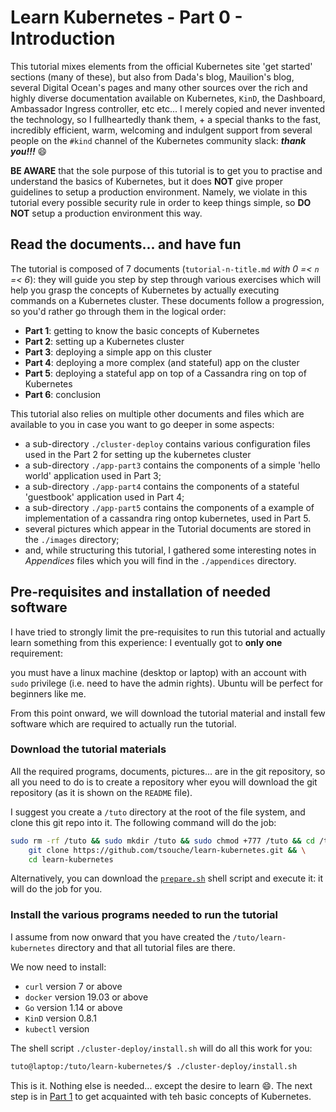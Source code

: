 # Learn Kubernetes - Part 0 - Introduction


This tutorial mixes elements from the official Kubernetes site 'get started' sections (many of these), but also from Dada's blog, Mauilion's blog, several Digital Ocean's pages and many other sources over the rich and highly diverse documentation available on Kubernetes, `KinD`, the Dashboard, Ambassador Ingress controller, etc etc... I merely copied and never invented the technology, so I fullheartedly thank them, + a special thanks to the fast, incredibly efficient, warm, welcoming and indulgent support from several people on the `#kind` channel of the Kubernetes community slack: ***thank you!!!*** :smile:


**BE AWARE** that the sole purpose of this tutorial is to get you to practise and understand the basics of Kubernetes, but it does **NOT** give proper guidelines to setup a production environment. Namely, we violate in this tutorial every possible security rule in order to keep things simple, so **DO NOT** setup a production environment this way.


## Read the documents... and have fun

The tutorial is composed of 7 documents (`tutorial-n-title.md` *with 0 =< `n` =< 6*): they will guide you step by step through various exercises which will help you grasp the concepts of Kubernetes by actually executing commands on a Kubernetes cluster. These documents follow a progression, so you'd rather go through them in the logical order:

* **Part 1**: getting to know the basic concepts of Kubernetes
* **Part 2**: setting up a Kubernetes cluster
* **Part 3**: deploying a simple app on this cluster
* **Part 4**: deploying a more complex (and stateful) app on the cluster
* **Part 5**: deploying a stateful app on top of a Cassandra ring on top of Kubernetes
* **Part 6**: conclusion

This tutorial also relies on multiple other documents and files which are available to you in case you want to go deeper in some aspects:

* a sub-directory `./cluster-deploy` contains various configuration files used in the Part 2 for setting up the kubernetes cluster
* a sub-directory `./app-part3` contains the components of a simple 'hello world' application used in Part 3;
* a sub-directory `./app-part4` contains the components of a stateful 'guestbook' application used in Part 4;
* a sub-directory `./app-part5` contains the components of a example of implementation of a cassandra ring ontop kubernetes, used in Part 5.
* several pictures which appear in the Tutorial documents are stored in the `./images` directory;
* and, while structuring this tutorial, I gathered some interesting notes in *Appendices* files which you will find in the `./appendices` directory.


## Pre-requisites and installation of needed software

I have tried to strongly limit the pre-requisites to run this tutorial and actually learn something from this experience: I eventually got to **only one** requirement:

you must have a linux machine (desktop or laptop) with an account with `sudo` privilege (i.e. need to have the admin rights). Ubuntu will be perfect for beginners like me.

From this point onward, we will download the tutorial material and install few software which are required to actually run the tutorial.

### Download the tutorial materials

All the required programs, documents, pictures... are in the git repository, so all you need to do is to create a repository wher eyou will download the git repository (as it is shown on the `README` file).

I suggest you create a `/tuto` directory at the root of the file system, and clone this git repo into it. The following command will do the job:

```bash
sudo rm -rf /tuto && sudo mkdir /tuto && sudo chmod +777 /tuto && cd /tuto && \
    git clone https://github.com/tsouche/learn-kubernetes.git && \
    cd learn-kubernetes
```

Alternatively, you can download the [`prepare.sh`](https://github.com/tsouche/learn-kubernetes/blob/master/prepare.sh "Download 'prepare.sh'") shell script and execute it: it will do the job for you.


### Install the various programs needed to run the tutorial

I assume from now onward that you have created the `/tuto/learn-kubernetes` directory and that all tutorial files are there.

We now need to install:

* `curl` version 7 or above
* `docker` version 19.03 or above
* `Go` version 1.14 or above
* `KinD` version 0.8.1
* `kubectl` version

The shell script `./cluster-deploy/install.sh` will do all this work for you:

```bash
tuto@laptop:/tuto/learn-kubernetes/$ ./cluster-deploy/install.sh
```

This is it. Nothing else is needed... except the desire to learn :smile:. The next step is in [Part 1](./tutorial-1-concepts.md "Part 1 - Kubernetes Concepts") to get acquainted with teh basic concepts of Kubernetes.
